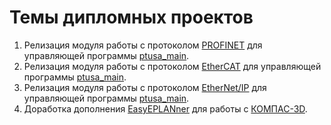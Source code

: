 # Темы дипломных проектов

1. Релизация модуля работы с протоколом [PROFINET](https://ru.wikipedia.org/wiki/PROFINET) для управляющей программы [ptusa_main](https://github.com/savushkin-r-d/ptusa_main). 
2. Релизация модуля работы с протоколом [EtherCAT](https://ru.wikipedia.org/wiki/EtherCAT) для управляющей программы [ptusa_main](https://github.com/savushkin-r-d/ptusa_main). 
3. Релизация модуля работы с протоколом [EtherNet/IP](https://en.wikipedia.org/wiki/EtherNet/IP) для управляющей программы [ptusa_main](https://github.com/savushkin-r-d/ptusa_main). 
4. Доработка дополнения [EasyEPLANner](https://github.com/savushkin-r-d/EasyEPLANner) для работы с [КОМПАС-3D](https://kompas.ru/). 
